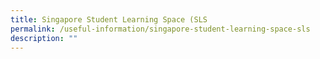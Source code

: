 ```yaml
---
title: Singapore Student Learning Space (SLS
permalink: /useful-information/singapore-student-learning-space-sls
description: ""
---
```

